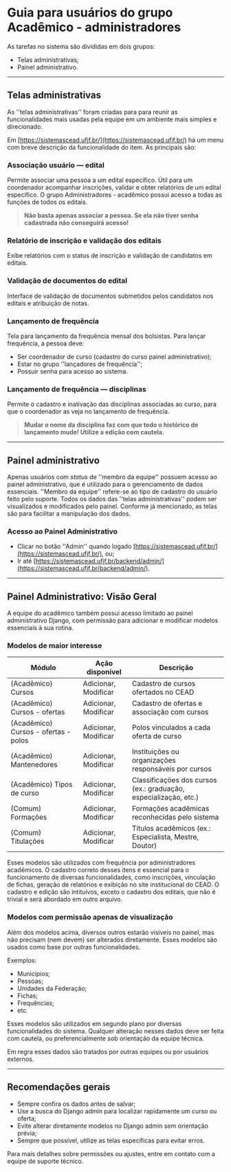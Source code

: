 # Guia para usuários do grupo **Acadêmico - administradores**

As tarefas no sistema são divididas em dois grupos:

-   Telas administrativas;
-   Painel administrativo.

---

## Telas administrativas

As ''telas administrativas'' foram criadas para para reunir as funcionalidades mais usadas pela equipe em um ambiente mais simples e direcionado.

Em [https://sistemascead.ufjf.br/](https://sistemascead.ufjf.br/) há um menu com breve descrição da funcionalidade do item. As principais são:

### Associação usuário — edital

Permite associar uma pessoa a um edital específico. Útil para um coordenador acompanhar inscrições, validar e obter relatórios de um edital específico. O grupo Administradores - acadêmico possui acesso a todas as funções de todos os editais.

> **Não basta apenas associar a pessoa. Se ela não tiver senha cadastrada não conseguirá acesso!**

### Relatório de inscrição e validação dos editais

Exibe relatórios com o status de inscrição e validação de candidatos em editais.

### Validação de documentos do edital

Interface de validação de documentos submetidos pelos candidatos nos editais e atribuição de notas.

### Lançamento de frequência

Tela para lançamento da frequência mensal dos bolsistas. Para lançar frequência, a pessoa deve:

-   Ser coordenador de curso (cadastro do curso painel administrativo);
-   Estar no grupo ''lançadores de frequência'';
-   Possuir senha para acesso ao sistema.

### Lançamento de frequência — disciplinas

Permite o cadastro e inativação das disciplinas associadas ao curso, para que o coordenador as veja no lançamento de frequência.

> **Mudar o nome da disciplina faz com que todo o histórico de lançamento mude! Utilize a edição com cautela.**

---

## Painel administrativo

Apenas usuários com _status_ de ''membro da equipe'' possuem acesso ao painel administrativo, que é utilizado para o gerenciamento de dados essenciais. ''Membro da equipe'' refere-se ao tipo de cadastro do usuário feito pelo suporte. Todos os dados das ''telas administrativas'' podem ser visualizados e modificados pelo painel. Conforme já mencionado, as telas são para facilitar a manipulação dos dados.

### Acesso ao Painel Administrativo

-   Clicar no botão ''Admin'' quando logado [https://sistemascead.ufjf.br/](https://sistemascead.ufjf.br/), ou;
-   Ir até [https://sistemascead.ufjf.br/backend/admin/](https://sistemascead.ufjf.br/backend/admin/).

---

## Painel Administrativo: Visão Geral

A equipe do acadêmico também possui acesso limitado ao painel administrativo Django, com permissão para adicionar e modificar modelos essenciais à sua rotina.

### Modelos de maior interesse

| Módulo                               | Ação disponível      | Descrição                                                        |
| ------------------------------------ | -------------------- | ---------------------------------------------------------------- |
| (Acadêmico) Cursos                   | Adicionar, Modificar | Cadastro de cursos ofertados no CEAD                             |
| (Acadêmico) Cursos - ofertas         | Adicionar, Modificar | Cadastro de ofertas e associação com cursos                      |
| (Acadêmico) Cursos - ofertas - polos | Adicionar, Modificar | Polos vinculados a cada oferta de curso                          |
| (Acadêmico) Mantenedores             | Adicionar, Modificar | Instituições ou organizações responsáveis por cursos             |
| (Acadêmico) Tipos de curso           | Adicionar, Modificar | Classificações dos cursos (ex.: graduação, especialização, etc.) |
| (Comum) Formações                    | Adicionar, Modificar | Formações acadêmicas reconhecidas pelo sistema                   |
| (Comum) Titulações                   | Adicionar, Modificar | Títulos acadêmicos (ex.: Especialista, Mestre, Doutor)           |

Esses modelos são utilizados com frequência por administradores acadêmicos. O cadastro correto desses itens é essencial para o funcionamento de diversas funcionalidades, como inscrições, vinculação de fichas, geração de relatórios e exibição no site institucional do CEAD. O cadastro e edição são intituivos, exceto o cadastro dos editais, que não é trivial e será abordado em outro arquivo.

### Modelos com permissão apenas de visualização

Além dos modelos acima, diversos outros estarão visíveis no painel, mas não precisam (nem devem) ser alterados diretamente. Esses modelos são usados como base por outras funcionalidades.

Exemplos:

-   Municípios;
-   Pessoas;
-   Unidades da Federação;
-   Fichas;
-   Frequências;
-   etc.

Esses modelos são utilizados em segundo plano por diversas funcionalidades do sistema. Qualquer alteração nesses dados deve ser feita com cautela, ou preferencialmente sob orientação da equipe técnica.

Em regra esses dados são tratados por outras equipes ou por usuários externos.

---

## Recomendações gerais

-   Sempre confira os dados antes de salvar;
-   Use a busca do Django admin para localizar rapidamente um curso ou oferta;
-   Evite alterar diretamente modelos no Django admin sem orientação prévia;
-   Sempre que possível, utilize as telas específicas para evitar erros.

Para mais detalhes sobre permissões ou ajustes, entre em contato com a equipe de suporte técnico.
